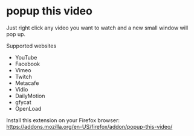 # popup this video

Just right click any video you want to watch and a new small window will pop up.

Supported websites
- YouTube
- Facebook
- Vimeo
- Twitch
- Metacafe
- Vidio
- DailyMotion
- gfycat
- OpenLoad

Install this extension on your Firefox browser: https://addons.mozilla.org/en-US/firefox/addon/popup-this-video/